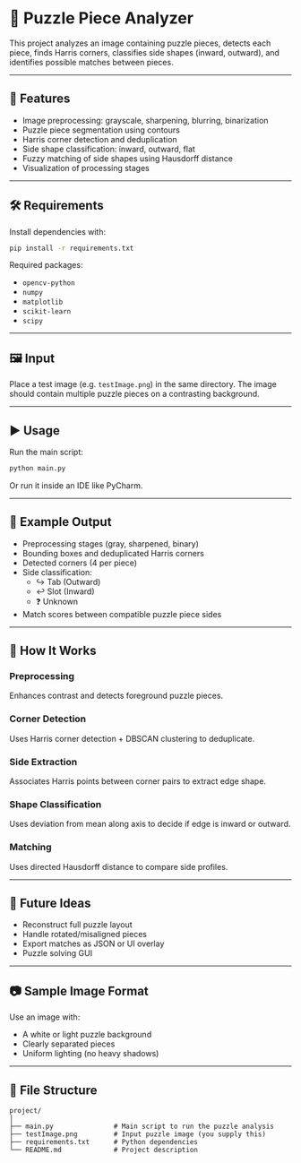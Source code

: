 # 🧩 Puzzle Piece Analyzer

This project analyzes an image containing puzzle pieces, detects each piece, finds Harris corners, classifies side shapes (inward, outward), and identifies possible matches between pieces.

---

## 📂 Features

- Image preprocessing: grayscale, sharpening, blurring, binarization  
- Puzzle piece segmentation using contours  
- Harris corner detection and deduplication  
- Side shape classification: inward, outward, flat  
- Fuzzy matching of side shapes using Hausdorff distance  
- Visualization of processing stages

---

## 🛠 Requirements

Install dependencies with:

```bash
pip install -r requirements.txt
```

Required packages:

- `opencv-python`
- `numpy`
- `matplotlib`
- `scikit-learn`
- `scipy`

---

## 🖼 Input

Place a test image (e.g. `testImage.png`) in the same directory. The image should contain multiple puzzle pieces on a contrasting background.

---

## ▶️ Usage

Run the main script:

```bash
python main.py
```

Or run it inside an IDE like PyCharm.

---

## 📸 Example Output

- Preprocessing stages (gray, sharpened, binary)
- Bounding boxes and deduplicated Harris corners
- Detected corners (4 per piece)
- Side classification:
  - ↪️ Tab (Outward)
  - ↩️ Slot (Inward)
  - ❓ Unknown
- Match scores between compatible puzzle piece sides

---

## 🧠 How It Works

### Preprocessing
Enhances contrast and detects foreground puzzle pieces.

### Corner Detection
Uses Harris corner detection + DBSCAN clustering to deduplicate.

### Side Extraction
Associates Harris points between corner pairs to extract edge shape.

### Shape Classification
Uses deviation from mean along axis to decide if edge is inward or outward.

### Matching
Uses directed Hausdorff distance to compare side profiles.

---

## 📌 Future Ideas

- Reconstruct full puzzle layout  
- Handle rotated/misaligned pieces  
- Export matches as JSON or UI overlay  
- Puzzle solving GUI  

---

## 📷 Sample Image Format

Use an image with:

- A white or light puzzle background  
- Clearly separated pieces  
- Uniform lighting (no heavy shadows)

---

## 📁 File Structure

```
project/
│
├── main.py               # Main script to run the puzzle analysis
├── testImage.png         # Input puzzle image (you supply this)
├── requirements.txt      # Python dependencies
└── README.md             # Project description
```
